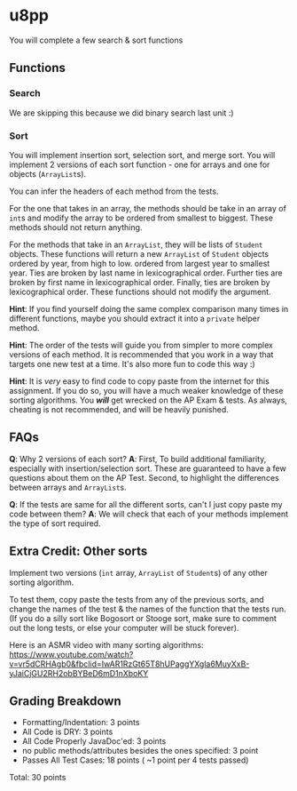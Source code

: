 # u8pp

You will complete a few search & sort functions

## Functions

### Search

We are skipping this because we did binary search last unit :)

### Sort

You will implement insertion sort, selection sort, and merge sort.
You will implement 2 versions of each sort function - one for arrays and one for objects (`ArrayList`s).

You can infer the headers of each method from the tests.

For the one that takes in an array, the methods should be take in an array of `int`s and modify the array to be ordered from smallest to biggest. These methods should not return anything.

For the methods that take in an `ArrayList`, they will be lists of `Student` objects. These functions will return a new `ArrayList` of `Student` objects ordered by year, from high to low. ordered from largest year to smallest year. Ties are broken by last name in lexicographical order. Further ties are broken by first name in lexicographical order. Finally, ties are broken by lexicographical order. These functions should not modify the argument.  

**Hint**: If you find yourself doing the same complex comparison many times in different functions, maybe you should extract it into a `private` helper method.

**Hint**: The order of the tests will guide you from simpler to more complex versions of each method. It is recommended that you work in a way that targets one new test at a time. It's also more fun to code this way :)

**Hint**: It is *very* easy to find code to copy paste from the internet for this assignment. If you do so, you will have a much weaker knowledge of these sorting algorithms. You ***will*** get wrecked on the AP Exam & tests. As always, cheating is not recommended, and will be heavily punished.

## FAQs

**Q**: Why 2 versions of each sort?
**A**: First, To build additional familiarity, especially with insertion/selection sort. These are guaranteed to have a few questions about them on the AP Test. Second, to highlight the differences between arrays and `ArrayList`s.

**Q**: If the tests are same for all the different sorts, can't I just copy paste my code between them?
**A**: We will check that each of your methods implement the type of sort required.

## Extra Credit: Other sorts

Implement two versions (`int` array, `ArrayList` of `Student`s) of any other sorting algorithm.

To test them, copy paste the tests from any of the previous sorts, and change the names of the test & the names of the function that the tests run. (If you do a silly sort like Bogosort or Stooge sort, make sure to comment out the long tests, or else your computer will be stuck forever).

Here is an ASMR video with many sorting algorithms: <https://www.youtube.com/watch?v=vr5dCRHAgb0&fbclid=IwAR1RzGt65T8hUPaggYXgla6MuyXxB-yJaiCjGU2RH2obBYBeD6mD1nXboKY>

## Grading Breakdown

* Formatting/Indentation: 3 points
* All Code is DRY: 3 points
* All Code Properly JavaDoc'ed: 3 points
* no public methods/attributes besides the ones specified: 3 point
* Passes All Test Cases: 18 points ( ~1 point per 4 tests passed)

Total: 30 points
